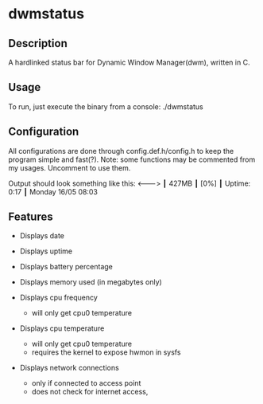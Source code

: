 # dwmstatus
## Description
A hardlinked status bar for Dynamic Window Manager(dwm), written in C.

## Usage
To run, just execute the binary from a console:
./dwmstatus

## Configuration
All configurations are done through config.def.h/config.h
to keep the program simple and fast(?).
Note: some functions may be commented from my usages.
Uncomment to use them.

Output should look something like this:
<---> ┃ 427MB ┃ [0%] ┃ Uptime: 0:17 ┃ Monday 16/05 08:03

## Features
 - Displays date

 - Displays uptime

 - Displays battery percentage

 - Displays memory used (in megabytes only)

 - Displays cpu frequency
   - will only get cpu0 temperature

 - Displays cpu temperature
   - will only get cpu0 temperature
   - requires the kernel to expose hwmon in sysfs

 - Displays network connections
   - only if connected to access point
   - does not check for internet access,
